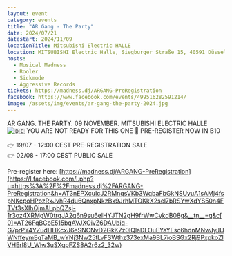 ```yaml
---
layout: event
category: events
title: "AR Gang - The Party"
date: 2024/07/21
datestart: 2024/11/09
locationTitle: Mitsubishi Electric HALLE
location: MITSUBISHI Electric Halle, Siegburger Straße 15, 40591 Düsseldorf, Germany
hosts:
  - Musical Madness
  - Rooler
  - Sickmode
  - Aggressive Records
tickets: https://madness.dj/ARGANG-PreRegistration
facebook: https://www.facebook.com/events/499516282591214/
image: /assets/img/events/ar-gang-the-party-2024.jpg
---
```


AR GANG. THE PARTY. 09 NOVEMBER. MITSUBISHI ELECTRIC HALLE ![🇩🇪](https://static.xx.fbcdn.net/images/emoji.php/v9/t75/2/16/1f1e9_1f1ea.png) YOU ARE NOT READY FOR THIS ONE 🤯 PRE-REGISTER NOW IN B10

👉 19/07 - 12:00 CEST PRE-REGISTRATION SALE  
👉 02/08 - 17:00 CEST PUBLIC SALE

Pre-register here: [https://madness.dj/ARGANG-PreRegistration](https://l.facebook.com/l.php?u=https%3A%2F%2Fmadness.dj%2FARGANG-PreRegistration&h=AT3nEPXcuIcJ2RMnqsVKb3WqbaFbGkNSUyuA1sAMj4fspNKcpoHPozRxJvhR4du6QnxpNkzBx9JrhMTOKkX2sel7bRSYwXdYS50n4FTVt3sXIhQjmALpbQZsj-1r3oz4XRMgW0trqJA2q6n9su6eIHYJTN2gH9frWwCykdB08g&__tn__=q&c[0]=AT26FqBCoE515bqAVJXOivZ6DAUbiq-G7prPY4YZudHHKcxJ6eSNCNvD2GkK7z0IQlaDLOuEYaYEsc6hdnMNwJyJUWNffeymEgTaMB_wYNj3Nw25tLvFSWthz373exMa9BL7ioBSGx2Rj9PxpkoZlVHErl8U_Wlw3uSXqpFZS8A2r6z2_32w)
